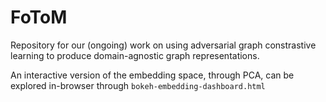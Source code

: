 # FoToM

Repository for our (ongoing) work on using adversarial graph constrastive learning to produce domain-agnostic graph representations.


An interactive version of the embedding space, through PCA, can be explored in-browser through `bokeh-embedding-dashboard.html`



